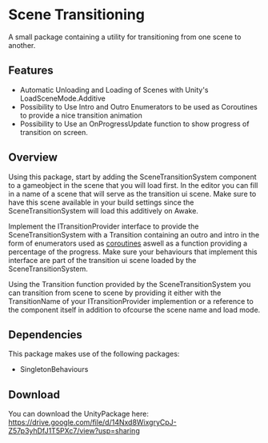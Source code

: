 # Scene Transitioning

A small package containing a utility for transitioning from one scene to another.

## Features

- Automatic Unloading and Loading of Scenes with Unity's LoadSceneMode.Additive
- Possibility to Use Intro and Outro Enumerators to be used as Coroutines to provide a nice transition animation
- Possibility to Use an OnProgressUpdate function to show progress of transition on screen. 

## Overview

Using this package, start by adding the SceneTransitionSystem component to a gameobject in the scene that you will load first.
In the editor you can fill in a name of a scene that will serve as the transition ui scene. Make sure to have this scene available
in your build settings since the SceneTransitionSystem will load this additively on Awake. 

Implement the ITransitionProvider interface to provide the SceneTransitionSystem with a Transition containing an outro and intro
in the form of enumerators used as [coroutines](https://docs.unity3d.com/Manual/Coroutines.html) aswell as a function providing
a percentage of the progress. Make sure your behaviours that implement this interface are part of the transition ui scene loaded
by the SceneTransitionSystem.

Using the Transition function provided by the SceneTransitionSystem you can transition from scene to scene by providing it either
with the TransitionName of your ITransitionProvider implemention or a reference to the component itself in addition to ofcourse the 
scene name and load mode.

## Dependencies
This package makes use of the following packages:
- SingletonBehaviours

## Download

You can download the UnityPackage here: https://drive.google.com/file/d/14Nxd8WixgryCpJ-Z57p3yhDfJ1T5PXc7/view?usp=sharing
